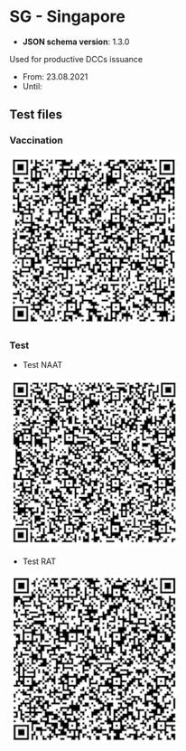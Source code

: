# SG - Singapore

* **JSON schema version**: 1.3.0

Used for productive DCCs issuance
* From: 23.08.2021
* Until:

## Test files

### Vaccination

![VAC](VAC.png)

### Test

* Test NAAT

![TEST_NAAT](TEST_NAAT.png)

* Test RAT

![TEST_RAT](TEST_RAT.png)
